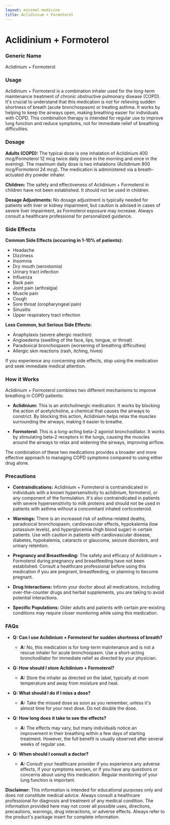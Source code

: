 ```yaml
---
layout: minimal-medicine
title: Aclidinium + Formoterol
---
```


# Aclidinium + Formoterol
### Generic Name
Aclidinium + Formoterol

### Usage
Aclidinium + Formoterol is a combination inhaler used for the long-term maintenance treatment of chronic obstructive pulmonary disease (COPD).  It's crucial to understand that this medication is *not* for relieving sudden shortness of breath (acute bronchospasm) or treating asthma.  It works by helping to keep the airways open, making breathing easier for individuals with COPD.  This combination therapy is intended for regular use to improve lung function and reduce symptoms, not for immediate relief of breathing difficulties.


### Dosage
**Adults (COPD):** The typical dose is one inhalation of Aclidinium 400 mcg/Formoterol 12 mcg twice daily (once in the morning and once in the evening).  The maximum daily dose is two inhalations (Aclidinium 800 mcg/Formoterol 24 mcg).  The medication is administered via a breath-actuated dry powder inhaler.

**Children:** The safety and effectiveness of Aclidinium + Formoterol in children have not been established.  It should not be used in children.

**Dosage Adjustments:**  No dosage adjustment is typically needed for patients with liver or kidney impairment, but caution is advised in cases of severe liver impairment, as Formoterol exposure may increase.  Always consult a healthcare professional for personalized guidance.


### Side Effects
**Common Side Effects (occurring in 1-10% of patients):**

* Headache
* Dizziness
* Insomnia
* Dry mouth (xerostomia)
* Urinary tract infection
* Influenza
* Back pain
* Joint pain (arthralgia)
* Muscle pain
* Cough
* Sore throat (oropharyngeal pain)
* Sinusitis
* Upper respiratory tract infection


**Less Common, but Serious Side Effects:**

* Anaphylaxis (severe allergic reaction)
* Angioedema (swelling of the face, lips, tongue, or throat)
* Paradoxical bronchospasm (worsening of breathing difficulties)
* Allergic skin reactions (rash, itching, hives)


If you experience any concerning side effects, stop using the medication and seek immediate medical attention.


### How it Works
Aclidinium + Formoterol combines two different mechanisms to improve breathing in COPD patients:

* **Aclidinium:** This is an anticholinergic medication.  It works by blocking the action of acetylcholine, a chemical that causes the airways to constrict. By blocking this action, Aclidinium helps relax the muscles surrounding the airways, making it easier to breathe.

* **Formoterol:** This is a long-acting beta-2 agonist bronchodilator. It works by stimulating beta-2 receptors in the lungs, causing the muscles around the airways to relax and widening the airways, improving airflow.

The combination of these two medications provides a broader and more effective approach to managing COPD symptoms compared to using either drug alone.


### Precautions
* **Contraindications:** Aclidinium + Formoterol is contraindicated in individuals with a known hypersensitivity to aclidinium, formoterol, or any component of the formulation. It's also contraindicated in patients with severe hypersensitivity to milk proteins and should not be used in patients with asthma without a concomitant inhaled corticosteroid.

* **Warnings:**  There is an increased risk of asthma-related deaths, paradoxical bronchospasm, cardiovascular effects, hypokalemia (low potassium levels), and hyperglycemia (high blood sugar) in certain patients.  Use with caution in patients with cardiovascular disease, diabetes, hypokalemia, cataracts or glaucoma, seizure disorders, and urinary retention.

* **Pregnancy and Breastfeeding:** The safety and efficacy of Aclidinium + Formoterol during pregnancy and breastfeeding have not been established.  Consult a healthcare professional before using this medication if you are pregnant, breastfeeding, or planning to become pregnant.


* **Drug Interactions:**  Inform your doctor about all medications, including over-the-counter drugs and herbal supplements, you are taking to avoid potential interactions.

* **Specific Populations:** Older adults and patients with certain pre-existing conditions may require closer monitoring while using this medication.



### FAQs

* **Q: Can I use Aclidinium + Formoterol for sudden shortness of breath?**
   * **A:** No, this medication is for long-term maintenance and is not a rescue inhaler for acute bronchospasm.  Use a short-acting bronchodilator for immediate relief as directed by your physician.

* **Q: How should I store Aclidinium + Formoterol?**
   * **A:** Store the inhaler as directed on the label, typically at room temperature and away from moisture and heat.

* **Q: What should I do if I miss a dose?**
   * **A:** Take the missed dose as soon as you remember, unless it's almost time for your next dose. Do not double the dose.

* **Q: How long does it take to see the effects?**
   * **A:**  The effects may vary, but many individuals notice an improvement in their breathing within a few days of starting treatment. However, the full benefit is usually observed after several weeks of regular use.

* **Q: When should I consult a doctor?**
   * **A:** Consult your healthcare provider if you experience any adverse effects, if your symptoms worsen, or if you have any questions or concerns about using this medication.  Regular monitoring of your lung function is important.


**Disclaimer:** This information is intended for educational purposes only and does not constitute medical advice.  Always consult a healthcare professional for diagnosis and treatment of any medical condition.  The information provided here may not cover all possible uses, directions, precautions, warnings, drug interactions, or adverse effects.  Always refer to the product's package insert for complete information.
